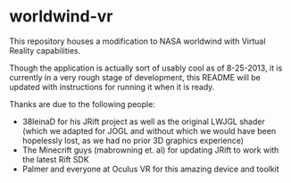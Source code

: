 worldwind-vr
============

This repository houses a modification to NASA worldwind with Virtual Reality capabilities.

Though the application is actually sort of usably cool as of 8-25-2013, it is currently in 
a very rough stage of development, this README will be updated with instructions for running 
it when it is ready. 

Thanks are due to the following people:

 - 38leinaD for his JRift project as well as the original LWJGL shader (which we adapted for JOGL
   and without which we would have been hopelessly lost, as we had no prior 3D graphics experience)
 - The Minecrift guys (mabrowning et. al) for updating JRift to work with the latest Rift SDK
 - Palmer and everyone at Oculus VR for this amazing device and toolkit